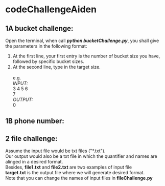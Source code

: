 # codeChallengeAiden
## 1A bucket challenge:
Open the terminal, when call ___python bucketChallenge.py___, you shall give the parameters in the following format:
<br/>
1. At the first line, your first entry is the number of 
bucket size you have, followed by specific bucket sizes.
2. At the second line, type in the target size.
<br/><br/>
e.g.
<br/> _INPUT:_
<br/> 3 4 5 6
<br/> 7
<br/> _OUTPUT:_
<br/> 0

## 1B phone number:



## 2 file challenge:
Assume the input file would be txt files ("*.txt").
<br/> Our output would also be a txt file in which the quantifier and names are alinged in a desired format.
<br/> Besides, __file1.txt__ and __file2.txt__ are two examples of input file 
<br/> __target.txt__ is the output file where we will generate desired format.
<br/> Note that you can change the names of input files in __fileChallenge.py__
